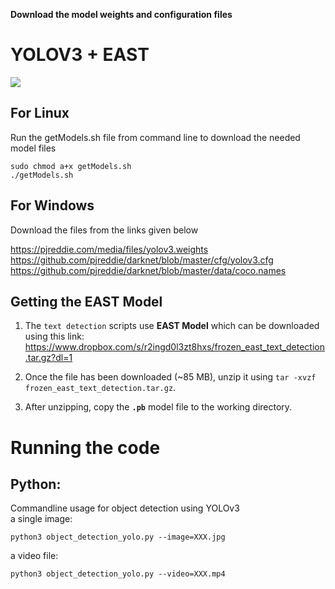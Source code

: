 ****Download the model weights and configuration files****
# YOLOV3 + EAST
![](https://github.com/cca2016/TestingYoloV3/blob/master/jeep_yolo_EAST_py.jpg)
##  For Linux
Run the getModels.sh file from command line to download the needed model files

	sudo chmod a+x getModels.sh
	./getModels.sh

##  For Windows
Download the files from the links given below

https://pjreddie.com/media/files/yolov3.weights  
https://github.com/pjreddie/darknet/blob/master/cfg/yolov3.cfg  
https://github.com/pjreddie/darknet/blob/master/data/coco.names  


## Getting the EAST Model

1. The `text detection` scripts use **EAST Model** which can be downloaded using this link: https://www.dropbox.com/s/r2ingd0l3zt8hxs/frozen_east_text_detection.tar.gz?dl=1

2. Once the file has been downloaded (~85 MB), unzip it using `tar -xvzf frozen_east_text_detection.tar.gz`.

3. After unzipping, copy the **`.pb`** model file to the working directory.

# **Running the code**

## Python:
Commandline usage for object detection using YOLOv3  
a single image: 
>> 
```
python3 object_detection_yolo.py --image=XXX.jpg 
``` 

a video file: 
>> 
```
python3 object_detection_yolo.py --video=XXX.mp4  
```